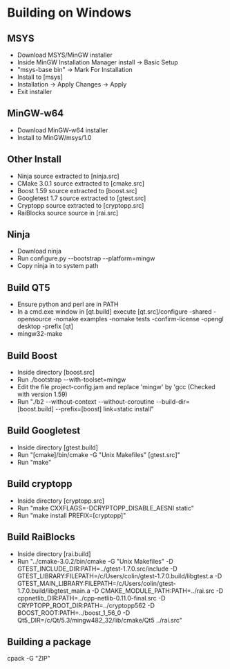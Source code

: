# Building on Windows

## MSYS
* Download MSYS/MinGW installer
* Inside MinGW Installation Manager install -> Basic Setup
* "msys-base bin" -> Mark For Installation
* Install to [msys]
* Installation -> Apply Changes -> Apply
* Exit installer

## MinGW-w64
* Download MinGW-w64 installer
* Install to MinGW/msys/1.0

## Other Install
* Ninja source extracted to [ninja.src]
* CMake 3.0.1 source extracted to [cmake.src]
* Boost 1.59 source extracted to [boost.src]
* Googletest 1.7 source extracted to [gtest.src]
* Cryptopp source extracted to [cryptopp.src]
* RaiBlocks source source in [rai.src]

## Ninja
* Download ninja
* Run configure.py --bootstrap --platform=mingw
* Copy ninja in to system path

## Build QT5
* Ensure python and perl are in PATH
* In a cmd.exe window in [qt.build] execute [qt.src]/configure -shared -opensource -nomake examples -nomake tests -confirm-license -opengl desktop -prefix [qt]
* mingw32-make

## Build Boost
* Inside directory [boost.src]
* Run ./bootstrap --with-toolset=mingw
* Edit the file project-config.jam and replace 'mingw' by 'gcc (Checked with version 1.59)
* Run "./b2 --without-context --without-coroutine --build-dir=[boost.build] --prefix=[boost] link=static install"

## Build Googletest
* Inside directory [gtest.build]
* Run "[cmake]/bin/cmake -G "Unix Makefiles" [gtest.src]"
* Run "make"

## Build cryptopp
* Inside directory [cryptopp.src]
* Run "make CXXFLAGS=-DCRYPTOPP_DISABLE_AESNI static"
* Run "make install PREFIX=[cryptopp]"

## Build RaiBlocks
* Inside directory [rai.build]
* Run "../cmake-3.0.2/bin/cmake -G "Unix Makefiles" -D GTEST_INCLUDE_DIR:PATH=../gtest-1.7.0.src/include -D GTEST_LIBRARY:FILEPATH=/c/Users/colin/gtest-1.7.0.build/libgtest.a -D GTEST_MAIN_LIBRARY:FILEPATH=/c/Users/colin/gtest-1.7.0.build/libgtest_main.a -D CMAKE_MODULE_PATH:PATH=../rai.src -D cppnetlib_DIR:PATH=../cpp-netlib-0.11.0-final.src -D CRYPTOPP_ROOT_DIR:PATH=../cryptopp562 -D BOOST_ROOT:PATH=../boost_1_56_0 -D Qt5_DIR=/c/Qt/5.3/mingw482_32/lib/cmake/Qt5 ../rai.src"

## Building a package
cpack -G "ZIP"